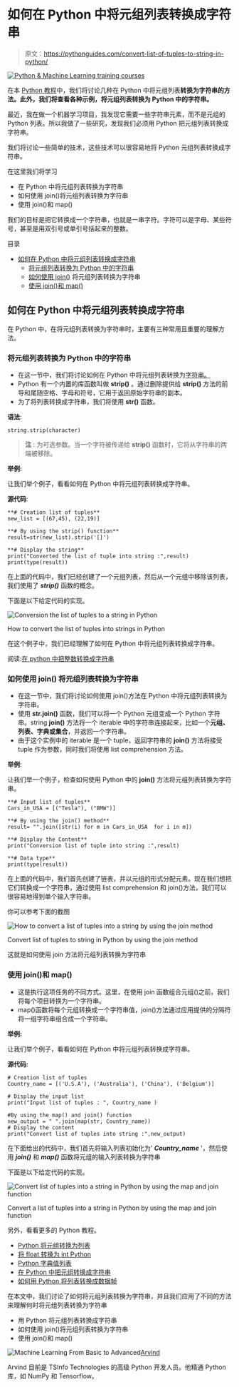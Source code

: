 # 如何在 Python 中将元组列表转换成字符串

> 原文：<https://pythonguides.com/convert-list-of-tuples-to-string-in-python/>

[![Python & Machine Learning training courses](img/49ec9c6da89a04c9f45bab643f8c765c.png)](https://sharepointsky.teachable.com/p/python-and-machine-learning-training-course)

在本 [Python 教程](https://pythonguides.com/python-programming-for-the-absolute-beginner/)中，我们将讨论几种在 Python 中将元组列表**转换为字符串的方法。此外，我们将查看各种示例，将元组列表转换为 Python 中的字符串。**

最近，我在做一个机器学习项目，我发现它需要一些字符串元素，而不是元组的 Python 列表。所以我做了一些研究，发现我们必须用 Python 把元组列表转换成字符串。

我们将讨论一些简单的技术，这些技术可以很容易地将 Python 元组列表转换成字符串。

在这里我们将学习

*   在 Python 中将元组列表转换为字符串
*   如何使用 join()将元组列表转换为字符串
*   使用 join()和 map()

我们的目标是把它转换成一个字符串，也就是一串字符。字符可以是字母、某些符号，甚至是用双引号或单引号括起来的整数。

目录

[](#)

*   [如何在 Python 中将元组列表转换成字符串](#How_to_convert_list_of_tuples_to_string_in_Python "How to convert list of tuples to string in Python")
    *   [将元组列表转换为 Python 中的字符串](#Convert_list_of_tuples_to_string_in_Python "Convert list of tuples to string in Python")
    *   [如何使用 join()](#How_to_convert_list_of_tuples_to_string_using_join "How to convert list of tuples to string using join()") 将元组列表转换为字符串
    *   [使用 join()和 map()](#Using_join_and_map "Using join() and map()")

## 如何在 Python 中将元组列表转换成字符串

在 Python 中，在将元组列表转换为字符串时，主要有三种常用且重要的理解方法。

### 将元组列表转换为 Python 中的字符串

*   在这一节中，我们将讨论如何在 Python 中将元组列表转换为[字符串。](https://pythonguides.com/create-a-string-in-python/)
*   Python 有一个内置的库函数叫做 **strip()** 。通过删除提供给 **strip()** 方法的前导和尾随空格、字母和符号，它用于返回原始字符串的副本。
*   为了将列表转换成字符串，我们将使用 **str()** 函数。

**语法**:

```
string.strip(character)
```

> **注** : 为可选参数。当一个字符被传递给 **strip()** 函数时，它将从字符串的两端被移除。

**举例:**

让我们举个例子，看看如何在 Python 中将元组列表转换成字符串。

**源代码**:

```
**# Creation list of tuples**
new_list = [(67,45), (22,19)]

**# By using the strip() function**
result=str(new_list).strip('[]')

**# Display the string**
print("Converted the list of tuple into string :",result)
print(type(result))
```

在上面的代码中，我们已经创建了一个元组列表，然后从一个元组中移除该列表，我们使用了 ***strip()*** 函数的概念。

下面是以下给定代码的实现。

![Conversion the list of tuples to a string in Python](img/45bebff8ce9525a132fab3c4ebe9680d.png "Conversion the list of tuples to a string in Python")

How to convert the list of tuples into strings in Python

在这个例子中，我们已经理解了如何在 Python 中将元组列表转换成字符串。

阅读:[在 python 中把整数转换成字符串](https://pythonguides.com/convert-an-integer-to-string-in-python/)

### 如何使用 join() 将元组列表转换为字符串

*   在这一节中，我们将讨论如何使用 join()方法在 Python 中将元组列表转换为字符串。
*   使用 **str.join()** 函数，我们可以将一个 Python 元组变成一个 Python 字符串。string **join()** 方法将一个 iterable 中的字符串连接起来，比如一个**元组、列表、字典或集合**，并返回一个字符串。
*   由于这个实例中的 iterable 是一个 tuple，返回字符串的 **join()** 方法将接受 tuple 作为参数，同时我们将使用 list comprehension 方法。

**举例**:

让我们举一个例子，检查如何使用 Python 中的 **join()** 方法将元组列表转换为字符串。

```
**# Input list of tuples**
Cars_in_USA = [("Tesla"), ("BMW")]

**# By using the join() method**
result= "".join([str(i) for m in Cars_in_USA  for i in m])

**# Display the Content**
print("Conversion list of tuple into string :",result)

**# Data type**
print(type(result))
```

在上面的代码中，我们首先创建了链表，并以元组的形式分配元素。现在我们想把它们转换成一个字符串，通过使用 list comprehension 和 join()方法，我们可以很容易地得到单个输入字符串。

你可以参考下面的截图

![How to convert a list of tuples into a string by using the join method](img/3bb2939cd659e97a94459e542573aa04.png "How to convert a list of tuples into a string by using the join method")

Convert list of tuples to string in Python by using the join method

这就是如何使用 join 方法将元组列表转换为字符串

### 使用 join()和 map()

*   这是执行这项任务的不同方式。这里，在使用 join 函数组合元组()之前，我们将每个项目转换为一个字符串。
*   map()函数将每个元组转换成一个字符串值，join()方法通过应用提供的分隔符将一组字符串组合成一个字符串。

**举例:**

让我们举个例子，看看如何在 Python 中将元组列表转换成字符串。

**源代码:**

```
# Creation list of tuples
Country_name = [('U.S.A'), ('Australia'), ('China'), ('Belgium')]

# Display the input list
print("Input list of tuples : ", Country_name )

#By using the map() and join() function 
new_output = " ".join(map(str, Country_name))
# Display the content
print("Convert list of tuples into string :",new_output)
```

在下面给出的代码中，我们首先将输入列表初始化为' ***Country_name*** '，然后使用 ***join()*** 和 ***map()*** 函数将元组的输入列表转换为字符串

下面是以下给定代码的实现。

![Convert list of tuples into a string in Python by using the map and join function](img/515ba6b88732ec8fd420b46b36bdbd7c.png "Convert list of tuples into a string in Python by using the map and join function")

Convert a list of tuples into a string in Python by using the map and join function

另外，看看更多的 Python 教程。

*   [Python 将元组转换为列表](https://pythonguides.com/python-convert-tuple-to-list/)
*   [将 float 转换为 int Python](https://pythonguides.com/convert-float-to-int-python/)
*   [Python 字典值列表](https://pythonguides.com/python-dictionary-values-to-list/)
*   [在 Python 中把元组转换成字符串](https://pythonguides.com/convert-tuple-to-string-in-python/)
*   [如何用 Python 将列表转换成数据帧](https://pythonguides.com/convert-a-list-to-dataframe-in-python/)

在本文中，我们讨论了如何将元组列表转换为字符串，并且我们应用了不同的方法来理解何时将元组列表转换为字符串

*   用 Python 将元组列表转换成字符串
*   如何使用 join()将元组列表转换为字符串
*   使用 join()和 map()

![Machine Learning From Basic to Advanced](img/0100ae91cd5a23f9c15325e675241c25.png "Arvind scaled")[Arvind](https://pythonguides.com/author/arvind/)

Arvind 目前是 TSInfo Technologies 的高级 Python 开发人员。他精通 Python 库，如 NumPy 和 Tensorflow。